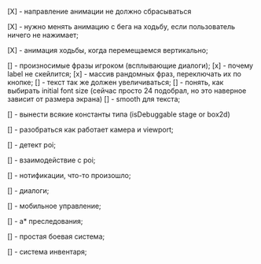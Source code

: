 [X] - направление анимации не должно сбрасываться

[X] - нужно менять анимацию с бега на ходьбу, если пользователь ничего не нажимает;

[X] - анимация ходьбы, когда перемещаемся вертикально;

[] - произносимые фразы игроком (всплывающие диалоги);
    [x] - почему label не скейлится;
    [x] - массив рандомных фраз, переключать их по кнопке;
    [] - текст так же должен увеличиваться;
    [] - понять, как выбирать initial font size (сейчас просто 24 подобрал, но это наверное зависит от размера экрана)
    [] - smooth для текста;

[] - вынести всякие константы типа (isDebuggable stage or box2d)

[] - разобраться как работает камера и viewport;

[] - детект poi;

[] - взаимодействие с poi;

[] - нотификации, что-то произошло;

[] - диалоги;

[] - мобильное управление;

[] - а* преследования;

[] - простая боевая система;

[] - система инвентаря;